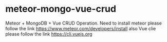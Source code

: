 # meteor-mongo-vue-crud
Meteor + MongoDB + Vue CRUD Operation.
Need to install meteor please follow the link
https://www.meteor.com/developers/install
also Vue clie please follow the link
https://cli.vuejs.org

